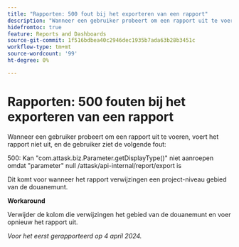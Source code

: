 ```yaml
---
title: "Rapporten: 500 fout bij het exporteren van een rapport"
description: "Wanneer een gebruiker probeert om een rapport uit te voeren, voert het rapport niet uit, en de gebruiker ziet een fout. Er is een oplossing beschikbaar."
hidefromtoc: true
feature: Reports and Dashboards
source-git-commit: 1f516bdbea40c2946dec1935b7ada63b28b3451c
workflow-type: tm+mt
source-wordcount: '99'
ht-degree: 0%

---
```



# Rapporten: 500 fouten bij het exporteren van een rapport

Wanneer een gebruiker probeert om een rapport uit te voeren, voert het rapport niet uit, en de gebruiker ziet de volgende fout:

500: Kan &quot;com.attask.biz.Parameter.getDisplayType()&quot; niet aanroepen omdat &quot;parameter&quot; null /attask/api-internal/report/export is

Dit komt voor wanneer het rapport verwijzingen een project-niveau gebied van de douanemunt.

**Workaround**

Verwijder de kolom die verwijzingen het gebied van de douanemunt en voer opnieuw het rapport uit.

_Voor het eerst gerapporteerd op 4 april 2024._
